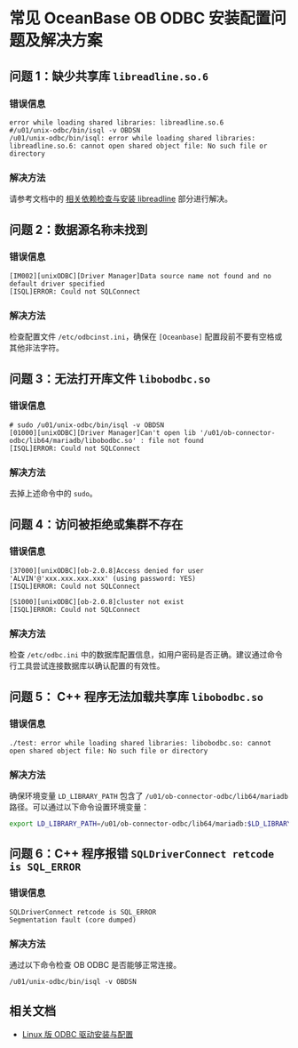 # 常见 OceanBase OB ODBC 安装配置问题及解决方案

## 问题 1：缺少共享库 `libreadline.so.6`

### 错误信息

```
error while loading shared libraries: libreadline.so.6
#/u01/unix-odbc/bin/isql -v OBDSN
/u01/unix-odbc/bin/isql: error while loading shared libraries: libreadline.so.6: cannot open shared object file: No such file or directory
```

### 解决方法

请参考文档中的 [相关依赖检查与安装 libreadline](../200.installation-and-configuration/200.linux-installation-and-configuration.md) 部分进行解决。

## 问题 2：数据源名称未找到

### 错误信息

```
[IM002][unixODBC][Driver Manager]Data source name not found and no default driver specified
[ISQL]ERROR: Could not SQLConnect
```

### 解决方法

检查配置文件 `/etc/odbcinst.ini`，确保在 `[Oceanbase]` 配置段前不要有空格或其他非法字符。

## 问题 3：无法打开库文件 `libobodbc.so`

### 错误信息

```
# sudo /u01/unix-odbc/bin/isql -v OBDSN
[01000][unixODBC][Driver Manager]Can't open lib '/u01/ob-connector-odbc/lib64/mariadb/libobodbc.so' : file not found
[ISQL]ERROR: Could not SQLConnect
```

### 解决方法

去掉上述命令中的 `sudo`。

## 问题 4：访问被拒绝或集群不存在

### 错误信息

```
[37000][unixODBC][ob-2.0.8]Access denied for user 'ALVIN'@'xxx.xxx.xxx.xxx' (using password: YES)
[ISQL]ERROR: Could not SQLConnect
```

```
[S1000][unixODBC][ob-2.0.8]cluster not exist
[ISQL]ERROR: Could not SQLConnect
```

### 解决方法

检查 `/etc/odbc.ini` 中的数据库配置信息，如用户密码是否正确。建议通过命令行工具尝试连接数据库以确认配置的有效性。

## 问题 5： C++ 程序无法加载共享库 `libobodbc.so`

### 错误信息

```
./test: error while loading shared libraries: libobodbc.so: cannot open shared object file: No such file or directory
```

### 解决方法

确保环境变量 `LD_LIBRARY_PATH` 包含了 `/u01/ob-connector-odbc/lib64/mariadb` 路径。可以通过以下命令设置环境变量：

```bash
export LD_LIBRARY_PATH=/u01/ob-connector-odbc/lib64/mariadb:$LD_LIBRARY_PATH
```

## 问题 6：C++ 程序报错 `SQLDriverConnect retcode is SQL_ERROR`

### 错误信息

```
SQLDriverConnect retcode is SQL_ERROR
Segmentation fault (core dumped)
```

### 解决方法

通过以下命令检查 OB ODBC 是否能够正常连接。

```
/u01/unix-odbc/bin/isql -v OBDSN
```

## 相关文档

- [Linux 版 ODBC 驱动安装与配置](../200.installation-and-configuration/200.linux-installation-and-configuration.md)
